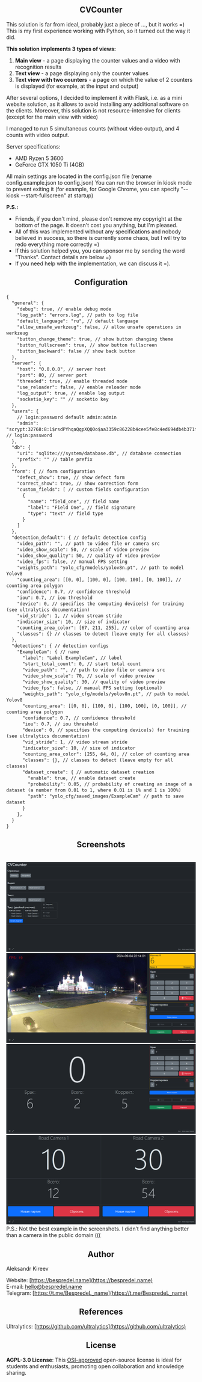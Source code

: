 ## <div align="center">CVCounter</div>
This solution is far from ideal, probably just a piece of ..., but it works =)<br> 
This is my first experience working with Python, so it turned out the way it did.


**This solution implements 3 types of views:**
1. **Main view** - a page displaying the counter values and a video with recognition results
2. **Text view** - a page displaying only the counter values
3. **Text view with two counters** - a page on which the value of 2 counters is displayed (for example, at the input and output)

After several options, I decided to implement it with Flask, i.e. as a mini website solution, 
as it allows to avoid installing any additional software on the clients. 
Moreover, this solution is not resource-intensive for clients (except for the main view with video)

I managed to run 5 simultaneous counts (without video output), and 4 counts with video output.

Server specifications:
- AMD Ryzen 5 3600
- GeForce GTX 1050 Ti (4GB)

All main settings are located in the config.json file (rename config.example.json to config.json)
You can run the browser in kiosk mode to prevent exiting it (for example, for Google Chrome, you can specify "--kiosk --start-fullscreen" at startup)

**P.S.:** 
- Friends, if you don't mind, please don't remove my copyright at the bottom of the page. It doesn't cost you anything, but I'm pleased.
- All of this was implemented without any specifications and nobody believed in success, so there is currently some chaos, but I will try to redo everything more correctly =)
- If this solution helped you, you can sponsor me by sending the word "Thanks". Contact details are below =)
- If you need help with the implementation, we can discuss it =).

## <div align="center">Configuration</div>
```json5
{
  "general": {
    "debug": true, // enable debug mode
    "log_path": "errors.log", // path to log file
    "default_language": "ru", // default language
    "allow_unsafe_werkzeug": false, // allow unsafe operations in werkzeug
    "button_change_theme": true, // show button changing theme
    "button_fullscreen": true, // show button fullscreen
    "button_backward": false // show back button
  },
  "server": {
    "host": "0.0.0.0", // server host
    "port": 80, // server port
    "threaded": true, // enable threaded mode
    "use_reloader": false, // enable reloader mode
    "log_output": true, // enable log output
    "socketio_key": "" // socketio key
  },
  "users": {
    // login:password default admin:admin
    "admin": "scrypt:32768:8:1$rsdPYhqaQqpXQQ0o$aa3359c86228b4cee5fe8c4ed694db4b371fa7fab5100fa7b446db7e1ed8077e3bb63228d4a1899aeeef9b8d15f8e8bdbcc3457f020bcb3ec320332c76b5896b" // login:password
  },
  "db": {
    "uri": "sqlite:///system/database.db", // database connection
    "prefix": "" // table prefix
  }, 
  "form": { // form configuration
    "defect_show": true, // show defect form
    "correct_show": true, // show correction form
    "custom_fields": [ // custom fields configuration
      {
        "name": "field_one", // field name
        "label": "Field One", // field signature
        "type": "text" // field type
      }
    ]
  },
  "detection_default": { // default detection config
    "video_path": "", // path to video file or camera src
    "video_show_scale": 50, // scale of video preview
    "video_show_quality": 50, // quality of video preview
    "video_fps": false, // manual FPS setting
    "weights_path": "yolo_cfg/models/yolov8n.pt", // path to model Yolov8
    "counting_area": [[0, 0], [100, 0], [100, 100], [0, 100]], // counting area polygon
    "confidence": 0.7, // confidence threshold
    "iou": 0.7, // iou threshold
    "device": 0, // specifies the computing device(s) for training (see ultralytics documentation)
    "vid_stride": 1, // video stream stride
    "indicator_size": 10, // size of indicator
    "counting_area_color": [67, 211, 255], // color of counting area
    "classes": {} // classes to detect (leave empty for all classes)
  },
  "detections": { // detection configs
    "ExampleCam": { // name
      "label": "Label ExampleCam", // label
      "start_total_count": 0, // start total count
      "video_path": "", // path to video file or camera src
      "video_show_scale": 70, // scale of video preview
      "video_show_quality": 30, // quality of video preview
      "video_fps": false, // manual FPS setting (optional)
      "weights_path": "yolo_cfg/models/yolov8n.pt", // path to model Yolov8
      "counting_area": [[0, 0], [100, 0], [100, 100], [0, 100]], // counting area polygon
      "confidence": 0.7, // confidence threshold
      "iou": 0.7, // iou threshold
      "device": 0, // specifies the computing device(s) for training (see ultralytics documentation)
      "vid_stride": 1, // video stream stride
      "indicator_size": 10, // size of indicator
      "counting_area_color": [255, 64, 0], // color of counting area
      "classes": {}, // classes to detect (leave empty for all classes)
      "dataset_create": { // automatic dataset creation
        "enable": true, // enable dataset create
        "probability": 0.05, // probability of creating an image of a dataset (a number from 0.01 to 1, where 0.01 is 1% and 1 is 100%)
        "path": "yolo_cfg/saved_images/ExampleCam" // path to save dataset
      }
    },
  }
}
```

## <div align="center">Screenshots</div>
<img src="https://github.com/BespredeL/BespredeL/blob/9b1aa0d2a841c04fce5a0cf58453f6cd5c831a88/VideoView.gif" alt="">
<img src="https://github.com/BespredeL/BespredeL/blob/da1fce84f2e64f149142a7302a98a7e5e06f62fa/IndexPage.png" alt="">
<img src="https://github.com/BespredeL/BespredeL/blob/da1fce84f2e64f149142a7302a98a7e5e06f62fa/VideoView.png" alt="">
<img src="https://github.com/BespredeL/BespredeL/blob/da1fce84f2e64f149142a7302a98a7e5e06f62fa/TextView.png" alt="">
<img src="https://github.com/BespredeL/BespredeL/blob/da1fce84f2e64f149142a7302a98a7e5e06f62fa/MultiTextView.png" alt="">
P.S.: Not the best example in the screenshots. I didn’t find anything better than a camera in the public domain (((

## <div align="center">Author</div>

Aleksandr Kireev

Website: [https://bespredel.name](https://bespredel.name)<br>
E-mail: [hello@bespredel.name](mailto:hello@bespredel.name)<br>
Telegram: [https://t.me/BespredeL_name](https://t.me/BespredeL_name)

## <div align="center">References</div>
Ultralytics: [https://github.com/ultralytics](https://github.com/ultralytics)

## <div align="center">License</div>
**AGPL-3.0 License**: This [OSI-approved](https://opensource.org/licenses/) open-source license is ideal for students and enthusiasts,
  promoting open collaboration and knowledge sharing.